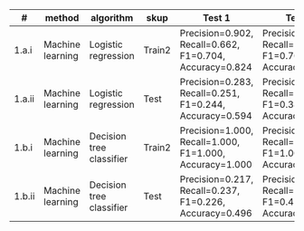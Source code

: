 | #      | method           | algorithm                | skup   | Test 1                                                  | Test 2                                                  | Test 3                                                  |
|--------|------------------|--------------------------|--------|---------------------------------------------------------|---------------------------------------------------------|---------------------------------------------------------|
| 1.a.i | Machine learning | Logistic regression | Train2 | Precision=0.902, Recall=0.662, F1=0.704, Accuracy=0.824 | Precision=0.902, Recall=0.662, F1=0.704, Accuracy=0.824 | Precision=0.902, Recall=0.662, F1=0.704, Accuracy=0.824 |
| 1.a.ii | Machine learning | Logistic regression | Test | Precision=0.283, Recall=0.251, F1=0.244, Accuracy=0.594 | Precision=0.510, Recall=0.400, F1=0.382, Accuracy=0.610 | Precision=0.285, Recall=0.258, F1=0.248, Accuracy=0.642 |
| 1.b.i | Machine learning | Decision tree classifier | Train2 | Precision=1.000, Recall=1.000, F1=1.000, Accuracy=1.000 | Precision=1.000, Recall=1.000, F1=1.000, Accuracy=1.000 | Precision=1.000, Recall=1.000, F1=1.000, Accuracy=1.000 |
| 1.b.ii | Machine learning | Decision tree classifier | Test | Precision=0.217, Recall=0.237, F1=0.226, Accuracy=0.496 | Precision=0.421, Recall=0.414, F1=0.416, Accuracy=0.540 | Precision=0.201, Recall=0.238, F1=0.215, Accuracy=0.516 |

